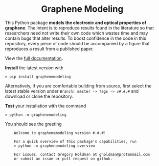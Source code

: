 <h1><center>Graphene Modeling</center></h1>

This Python package **models the electronic and optical properties of graphene**. The intent is to reproduce results found in the literature so that researchers need not write their own code which wastes time and may contain bugs that alter results. To boost confidence in the code in this repository, every piece of code should be accompanied by a figure that reproduces a result from a published paper.

View the [full documentation](https://graphenemodeling.readthedocs.io/en/latest/index.html).

**Install** the latest version with

```
> pip install graphenemodeling
```

Alternatively, if you are comfortable building from source, first select the latest stable version under `Branch: master -> Tags -> v#.#.#` and download or clone the repository.

**Test** your installation with the command

```
> python -m graphenemodeling
```

You should see the greeting

```
	Welcome to graphenemodeling version #.#.#!

    For a quick overview of this package's capabilities, run
    > python -m graphenemodeling overview

    For issues, contact Gregory Holdman at gholdman@protonmail.com
    or submit an issue or pull request on github.

```
